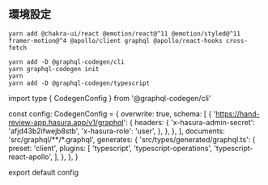 ## 環境設定


```
yarn add @chakra-ui/react @emotion/react@^11 @emotion/styled@^11 framer-motion@^4 @apollo/client graphql @apollo/react-hooks cross-fetch
```

```
yarn add -D @graphql-codegen/cli
yarn graphql-codegen init
yarn
yarn add -D @graphql-codegen/typescript
```

import type { CodegenConfig } from '@graphql-codegen/cli'

const config: CodegenConfig = {
  overwrite: true,
  schema: [
    {
      'https://hand-review-app.hasura.app/v1/graphql': {
        headers: {
          'x-hasura-admin-secret': 'afjd43b2ifwejb8stb',
          'x-hasura-role': 'user',
        },
      },
    },
  ],
  documents: 'src/graphql/**/*.graphql',
  generates: {
    'src/types/generated/graphql.ts': {
      preset: 'client',
      plugins: [
        'typescript',
        'typescript-operations',
        'typescript-react-apollo',
      ],
    },
  },
}

export default config
